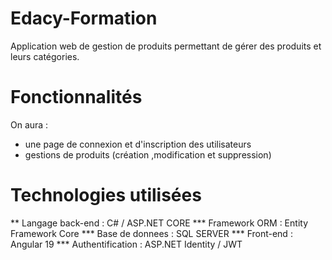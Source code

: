 # Edacy-Formation
Application web de gestion de produits permettant de gérer des produits et leurs catégories.

# Fonctionnalités
On aura :
- une page de connexion et d'inscription des utilisateurs
- gestions de produits (création ,modification et suppression)

# Technologies utilisées

** Langage back-end : C# / ASP.NET CORE
*** Framework ORM : Entity Framework Core
*** Base de donnees : SQL SERVER
*** Front-end : Angular 19
*** Authentification : ASP.NET Identity / JWT

